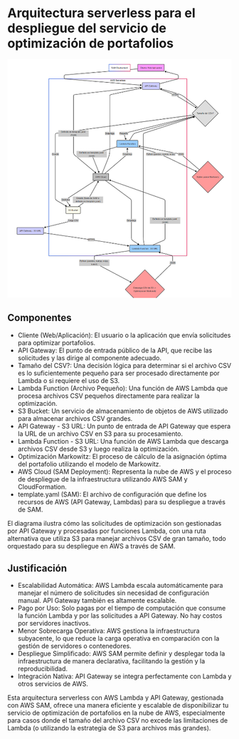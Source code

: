 # Arquitectura serverless para el despliegue del servicio de optimización de portafolios

![Arquitectura Serverless](diagram.png)

## Componentes

- Cliente (Web/Aplicación): El usuario o la aplicación que envía solicitudes para optimizar portafolios.
- API Gateway: El punto de entrada público de la API, que recibe las solicitudes y las dirige al componente adecuado.
- Tamaño del CSV?: Una decisión lógica para determinar si el archivo CSV es lo suficientemente pequeño para ser procesado directamente por Lambda o si requiere el uso de S3.
- Lambda Function (Archivo Pequeño): Una función de AWS Lambda que procesa archivos CSV pequeños directamente para realizar la optimización.
- S3 Bucket: Un servicio de almacenamiento de objetos de AWS utilizado para almacenar archivos CSV grandes.
- API Gateway - S3 URL: Un punto de entrada de API Gateway que espera la URL de un archivo CSV en S3 para su procesamiento.
- Lambda Function - S3 URL: Una función de AWS Lambda que descarga archivos CSV desde S3 y luego realiza la optimización.
- Optimización Markowitz: El proceso de cálculo de la asignación óptima del portafolio utilizando el modelo de Markowitz.
- AWS Cloud (SAM Deployment): Representa la nube de AWS y el proceso de despliegue de la infraestructura utilizando AWS SAM y CloudFormation.
- template.yaml (SAM): El archivo de configuración que define los recursos de AWS (API Gateway, Lambdas) para su despliegue a través de SAM.

El diagrama ilustra cómo las solicitudes de optimización son gestionadas por API Gateway y procesadas por funciones Lambda, con una ruta alternativa que utiliza S3 para manejar archivos CSV de gran tamaño, todo orquestado para su despliegue en AWS a través de SAM.

## Justificación

- Escalabilidad Automática: AWS Lambda escala automáticamente para manejar el número de solicitudes sin necesidad de configuración manual. API Gateway también es altamente escalable.
- Pago por Uso: Solo pagas por el tiempo de computación que consume la función Lambda y por las solicitudes a API Gateway. No hay costos por servidores inactivos.
- Menor Sobrecarga Operativa: AWS gestiona la infraestructura subyacente, lo que reduce la carga operativa en comparación con la gestión de servidores o contenedores.
- Despliegue Simplificado: AWS SAM permite definir y desplegar toda la infraestructura de manera declarativa, facilitando la gestión y la reproducibilidad.
- Integración Nativa: API Gateway se integra perfectamente con Lambda y otros servicios de AWS.

Esta arquitectura serverless con AWS Lambda y API Gateway, gestionada con AWS SAM, ofrece una manera eficiente y escalable de disponibilizar tu servicio de optimización de portafolios en la nube de AWS, especialmente para casos donde el tamaño del archivo CSV no excede las limitaciones de Lambda (o utilizando la estrategia de S3 para archivos más grandes).